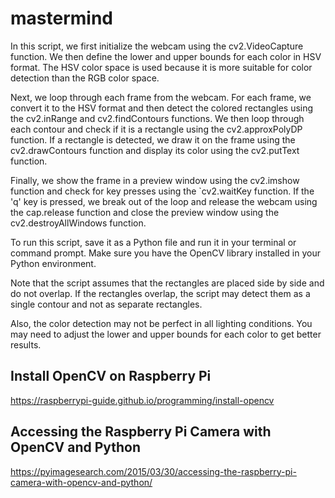 # mastermind

In this script, we first initialize the webcam using the cv2.VideoCapture function. We then define the lower and upper bounds for each color in HSV format. The HSV color space is used because it is more suitable for color detection than the RGB color space.

Next, we loop through each frame from the webcam. For each frame, we convert it to the HSV format and then detect the colored rectangles using the cv2.inRange and cv2.findContours functions. We then loop through each contour and check if it is a rectangle using the cv2.approxPolyDP function. If a rectangle is detected, we draw it on the frame using the cv2.drawContours function and display its color using the cv2.putText function.

Finally, we show the frame in a preview window using the cv2.imshow function and check for key presses using the `cv2.waitKey function. If the 'q' key is pressed, we break out of the loop and release the webcam using the cap.release function and close the preview window using the cv2.destroyAllWindows function.

To run this script, save it as a Python file and run it in your terminal or command prompt. Make sure you have the OpenCV library installed in your Python environment.

Note that the script assumes that the rectangles are placed side by side and do not overlap. If the rectangles overlap, the script may detect them as a single contour and not as separate rectangles.

Also, the color detection may not be perfect in all lighting conditions. You may need to adjust the lower and upper bounds for each color to get better results.

## Install OpenCV on Raspberry Pi

https://raspberrypi-guide.github.io/programming/install-opencv

## Accessing the Raspberry Pi Camera with OpenCV and Python

https://pyimagesearch.com/2015/03/30/accessing-the-raspberry-pi-camera-with-opencv-and-python/
